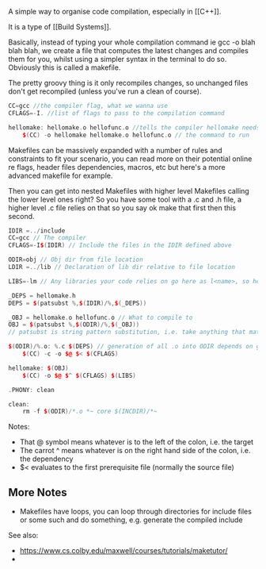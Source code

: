 A simple way to organise code compilation, especially in [[C++]].

It is a type of [[Build Systems]].

Basically, instead of typing your whole compilation command ie gcc -o blah blah blah, we create a file that computes the latest changes and compiles them for you, whilst using a simpler syntax in the terminal to do so. Obviously this is called a makefile.

The pretty groovy thing is it only recompiles changes, so unchanged files don't get recompiled (unless you've run a clean of course).

```c++
CC=gcc //the compiler flag, what we wanna use
CFLAGS=-I. //list of flags to pass to the compilation command

hellomake: hellomake.o hellofunc.o //tells the compiler hellomake needs to be executed if any of these files change
	$(CC) -o hellomake hellomake.o hellofunc.o // the command to run
```

Makefiles can be massively expanded with a number of rules and constraints to fit your scenario, you can read more on their potential online re flags, header files dependencies, macros, etc but here's a more advanced makefile for example.

Then you can get into nested Makefiles with higher level Makefiles calling the lower level ones right? So you have some tool with a .c and .h file, a higher level .c file relies on that so you say ok make that first then this second.

```c++
IDIR =../include
CC=gcc // The compiler
CFLAGS=-I$(IDIR) // Include the files in the IDIR defined above

ODIR=obj // Obj dir from file location
LDIR =../lib // Declaration of lib dir relative to file location

LIBS=-lm // Any libraries your code relies on go here as l<name>, so here there is literally some library just called m (i.e. libm.h)

_DEPS = hellomake.h
DEPS = $(patsubst %,$(IDIR)/%,$(_DEPS))

_OBJ = hellomake.o hellofunc.o // What to compile to
OBJ = $(patsubst %,$(ODIR)/%,$(_OBJ))
// patsubst is string pattern substitution, i.e. take anything that matches x and turn it into y, here anything in the ODIR gets turned into _OBJ

$(ODIR)/%.o: %.c $(DEPS) // generation of all .o into ODIR depends on generation of all .c and all deps
	$(CC) -c -o $@ $< $(CFLAGS)

hellomake: $(OBJ)
	$(CC) -o $@ $^ $(CFLAGS) $(LIBS)

.PHONY: clean

clean:
	rm -f $(ODIR)/*.o *~ core $(INCDIR)/*~
```

Notes:
- That @ symbol means whatever is to the left of the colon, i.e. the target
- The carrot ^ means whatever is on the right hand side of the colon, i.e. the dependency
- $< evaluates to the first prerequisite file (normally the source file)

## More Notes

- Makefiles have loops, you can loop through directories for include files or some such and do something, e.g. generate the compiled include


See also:
- https://www.cs.colby.edu/maxwell/courses/tutorials/maketutor/
- 
